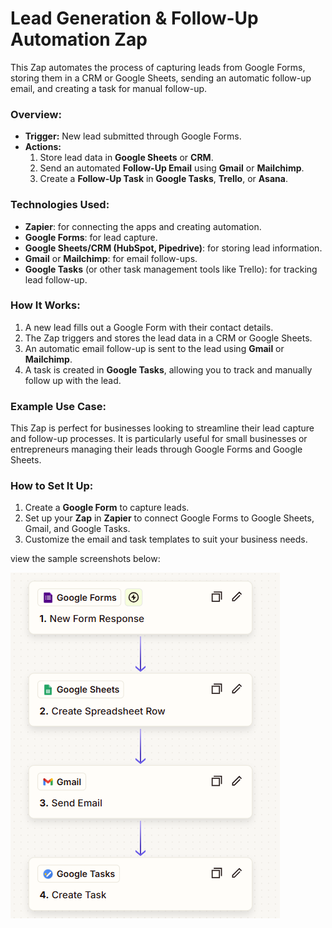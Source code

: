# Lead Generation & Follow-Up Automation Zap

This Zap automates the process of capturing leads from Google Forms, storing them in a CRM or Google Sheets, sending an automatic follow-up email, and creating a task for manual follow-up.

### Overview:
- **Trigger:** New lead submitted through Google Forms.
- **Actions:**
  1. Store lead data in **Google Sheets** or **CRM**.
  2. Send an automated **Follow-Up Email** using **Gmail** or **Mailchimp**.
  3. Create a **Follow-Up Task** in **Google Tasks**, **Trello**, or **Asana**.

### Technologies Used:
- **Zapier**: for connecting the apps and creating automation.
- **Google Forms**: for lead capture.
- **Google Sheets/CRM (HubSpot, Pipedrive)**: for storing lead information.
- **Gmail** or **Mailchimp**: for email follow-ups.
- **Google Tasks** (or other task management tools like Trello): for tracking lead follow-up.

### How It Works:
1. A new lead fills out a Google Form with their contact details.
2. The Zap triggers and stores the lead data in a CRM or Google Sheets.
3. An automatic email follow-up is sent to the lead using **Gmail** or **Mailchimp**.
4. A task is created in **Google Tasks**, allowing you to track and manually follow up with the lead.

### Example Use Case:
This Zap is perfect for businesses looking to streamline their lead capture and follow-up processes. It is particularly useful for small businesses or entrepreneurs managing their leads through Google Forms and Google Sheets.

### How to Set It Up:
1. Create a **Google Form** to capture leads.
2. Set up your **Zap** in **Zapier** to connect Google Forms to Google Sheets, Gmail, and Google Tasks.
3. Customize the email and task templates to suit your business needs.

view the sample screenshots below:

![Zapier Workflow](./images/Lead%20Generation.png)

